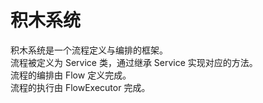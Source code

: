 # 积木系统
积木系统是一个流程定义与编排的框架。<br>流程被定义为 Service 类，通过继承 Service 实现对应的方法。
<br>
流程的编排由 Flow 定义完成。
<br>
流程的执行由 FlowExecutor 完成。
